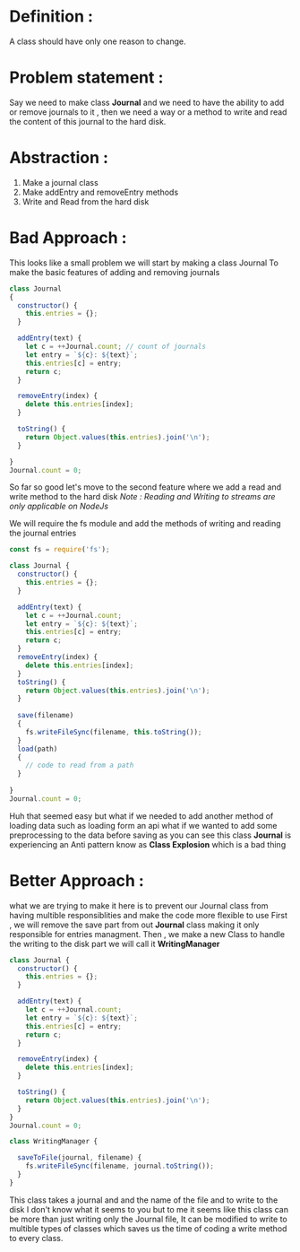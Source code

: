 # Definition :
A class should have only one reason to change.

# Problem statement :
Say we need to make class **Journal** and we need to have the ability to add or remove journals to it , then we need a way or a method to write and read the content of this journal to the hard disk.

# Abstraction : 
1. Make a journal class
2. Make addEntry and removeEntry methods
3. Write and Read from the hard disk

# Bad Approach :
This looks like a small problem we will start by making a class Journal To make the basic features of adding and removing journals
``` js
class Journal
{
  constructor() {
    this.entries = {};
  }

  addEntry(text) {
    let c = ++Journal.count; // count of journals
    let entry = `${c}: ${text}`;
    this.entries[c] = entry;
    return c;
  }

  removeEntry(index) {
    delete this.entries[index];
  }

  toString() {
    return Object.values(this.entries).join('\n');
  }

}
Journal.count = 0;
```
So far so good let's move to the second feature where we add a read and write method to the hard disk 
*Note : Reading and Writing to streams are only applicable on NodeJs*

We will require the fs module and add the methods of writing and reading the journal entries 
``` js
const fs = require('fs');

class Journal {
  constructor() {
    this.entries = {};
  }

  addEntry(text) {
    let c = ++Journal.count;
    let entry = `${c}: ${text}`;
    this.entries[c] = entry;
    return c;
  }
  removeEntry(index) {
    delete this.entries[index];
  }
  toString() {
    return Object.values(this.entries).join('\n');
  }
  
  save(filename)
  {
    fs.writeFileSync(filename, this.toString());
  }
  load(path)
  {
    // code to read from a path
  }
  
}
Journal.count = 0;
```
Huh that seemed easy but what if we needed to add another method of loading data such as loading form an api what if we wanted to add some preprocessing to the data before saving as you can see this class **Journal** is experiencing an Anti pattern know as **Class Explosion** which is a bad thing 

# Better Approach :
what we are trying to make it here is to prevent our Journal class from having multible responsiblities and make the code more flexible to use
First , we will remove the save part from out **Journal** class making it only responsible for entries managment.
Then , we make a new Class to handle the writing to the disk part we will call it **WritingManager**
``` js
class Journal {
  constructor() {
    this.entries = {};
  }

  addEntry(text) {
    let c = ++Journal.count;
    let entry = `${c}: ${text}`;
    this.entries[c] = entry;
    return c;
  }

  removeEntry(index) {
    delete this.entries[index];
  }

  toString() {
    return Object.values(this.entries).join('\n');
  }
}
Journal.count = 0;

class WritingManager {

  saveToFile(journal, filename) {
    fs.writeFileSync(filename, journal.toString());
  }
}
```
This class takes a journal and and the name of the file and to write to the disk 
I don't know what it seems to you but to me it seems like this class can be more than just writing only the Journal file, It can be modified to write to multible types of classes which saves us the time of coding a write method to every class.